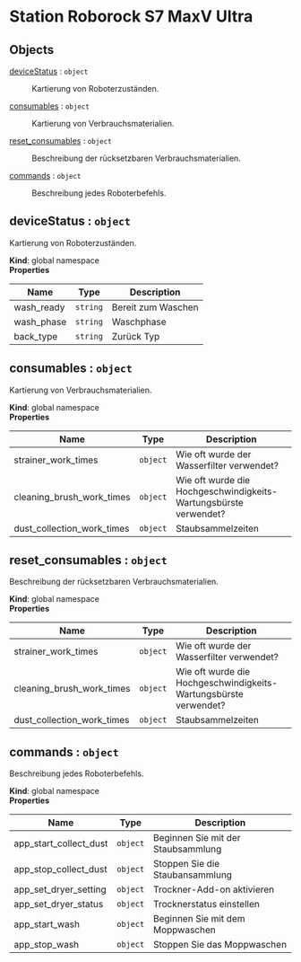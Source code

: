 # Station Roborock S7 MaxV Ultra

## Objects

<dl>
<dt><a href="#deviceStatus">deviceStatus</a> : <code>object</code></dt>
<dd><p>Kartierung von Roboterzuständen.</p>
</dd>
<dt><a href="#consumables">consumables</a> : <code>object</code></dt>
<dd><p>Kartierung von Verbrauchsmaterialien.</p>
</dd>
<dt><a href="#reset_consumables">reset_consumables</a> : <code>object</code></dt>
<dd><p>Beschreibung der rücksetzbaren Verbrauchsmaterialien.</p>
</dd>
<dt><a href="#commands">commands</a> : <code>object</code></dt>
<dd><p>Beschreibung jedes Roboterbefehls.</p>
</dd>
</dl>

<a name="deviceStatus"></a>

## deviceStatus : <code>object</code>
Kartierung von Roboterzuständen.

**Kind**: global namespace  
**Properties**

| Name | Type | Description |
| --- | --- | --- |
| wash_ready | <code>string</code> | Bereit zum Waschen |
| wash_phase | <code>string</code> | Waschphase |
| back_type | <code>string</code> | Zurück Typ |

<a name="consumables"></a>

## consumables : <code>object</code>
Kartierung von Verbrauchsmaterialien.

**Kind**: global namespace  
**Properties**

| Name | Type | Description |
| --- | --- | --- |
| strainer_work_times | <code>object</code> | Wie oft wurde der Wasserfilter verwendet? |
| cleaning_brush_work_times | <code>object</code> | Wie oft wurde die Hochgeschwindigkeits-Wartungsbürste verwendet? |
| dust_collection_work_times | <code>object</code> | Staubsammelzeiten |

<a name="reset_consumables"></a>

## reset\_consumables : <code>object</code>
Beschreibung der rücksetzbaren Verbrauchsmaterialien.

**Kind**: global namespace  
**Properties**

| Name | Type | Description |
| --- | --- | --- |
| strainer_work_times | <code>object</code> | Wie oft wurde der Wasserfilter verwendet? |
| cleaning_brush_work_times | <code>object</code> | Wie oft wurde die Hochgeschwindigkeits-Wartungsbürste verwendet? |
| dust_collection_work_times | <code>object</code> | Staubsammelzeiten |

<a name="commands"></a>

## commands : <code>object</code>
Beschreibung jedes Roboterbefehls.

**Kind**: global namespace  
**Properties**

| Name | Type | Description |
| --- | --- | --- |
| app_start_collect_dust | <code>object</code> | Beginnen Sie mit der Staubsammlung |
| app_stop_collect_dust | <code>object</code> | Stoppen Sie die Staubansammlung |
| app_set_dryer_setting | <code>object</code> | Trockner-Add-on aktivieren |
| app_set_dryer_status | <code>object</code> | Trocknerstatus einstellen |
| app_start_wash | <code>object</code> | Beginnen Sie mit dem Moppwaschen |
| app_stop_wash | <code>object</code> | Stoppen Sie das Moppwaschen |

